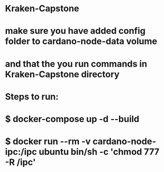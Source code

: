 # Kraken-Capstone
# make sure you have added config folder to cardano-node-data volume
# and that the you run commands in Kraken-Capstone directory
# Steps to run:
# $ docker-compose up -d --build
# $ docker run --rm -v cardano-node-ipc:/ipc ubuntu bin/sh -c 'chmod 777 -R /ipc'
